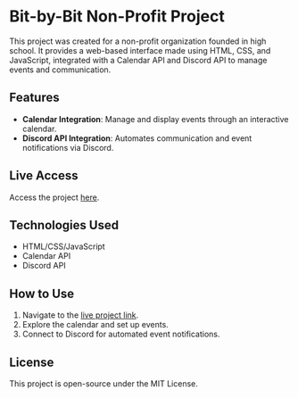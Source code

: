 # Bit-by-Bit Non-Profit Project

This project was created for a non-profit organization founded in high school. It provides a web-based interface made using HTML, CSS, and JavaScript, integrated with a Calendar API and Discord API to manage events and communication.

## Features

- **Calendar Integration**: Manage and display events through an interactive calendar.
- **Discord API Integration**: Automates communication and event notifications via Discord.

## Live Access

Access the project [here](https://bitbybittechnology.github.io/index.html).

## Technologies Used

- HTML/CSS/JavaScript
- Calendar API
- Discord API

## How to Use

1. Navigate to the [live project link](https://bitbybittechnology.github.io/index.html).
2. Explore the calendar and set up events.
3. Connect to Discord for automated event notifications.

## License

This project is open-source under the MIT License.
